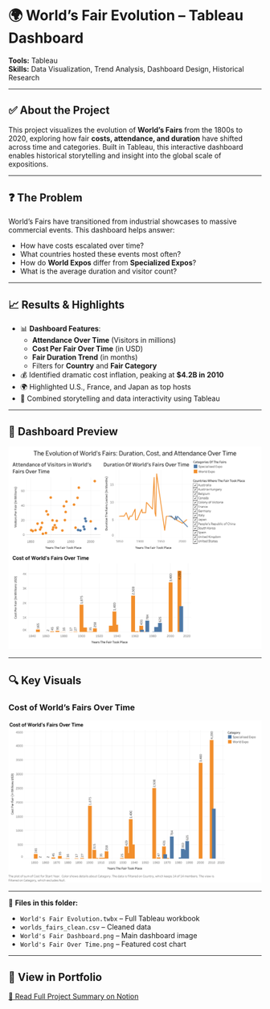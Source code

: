 # 🌍 World’s Fair Evolution – Tableau Dashboard

**Tools:** Tableau  
**Skills:** Data Visualization, Trend Analysis, Dashboard Design, Historical Research

---

## ✅ About the Project  
This project visualizes the evolution of **World’s Fairs** from the 1800s to 2020, exploring how fair **costs, attendance, and duration** have shifted across time and categories. Built in Tableau, this interactive dashboard enables historical storytelling and insight into the global scale of expositions.

---

## ❓ The Problem  
World’s Fairs have transitioned from industrial showcases to massive commercial events. This dashboard helps answer:
- How have costs escalated over time?
- What countries hosted these events most often?
- How do **World Expos** differ from **Specialized Expos**?
- What is the average duration and visitor count?

---

## 📈 Results & Highlights

- 📊 **Dashboard Features**:
  - **Attendance Over Time** (Visitors in millions)
  - **Cost Per Fair Over Time** (in USD)
  - **Fair Duration Trend** (in months)
  - Filters for **Country** and **Fair Category**
- 💰 Identified dramatic cost inflation, peaking at **$4.2B in 2010**
- 🌍 Highlighted U.S., France, and Japan as top hosts
- 🧩 Combined storytelling and data interactivity using Tableau

---

## 📸 Dashboard Preview

![World’s Fair Dashboard](World's%20Fair%20Dashboard.png)

---

## 🔍 Key Visuals

### Cost of World’s Fairs Over Time  
![Cost Graph](World's%20Fair%20Over%20Time.png)

---

📎 **Files in this folder:**  
- `World's Fair Evolution.twbx` – Full Tableau workbook  
- `worlds_fairs_clean.csv` – Cleaned data  
- `World's Fair Dashboard.png` – Main dashboard image  
- `World's Fair Over Time.png` – Featured cost chart

---

## 🔗 View in Portfolio  
[📁 Read Full Project Summary on Notion](https://transparent-rook-33b.notion.site/Hey-I-m-Shreeya-Sampat-1c1c4f21290c80a7a02ef878ea11233c?p=1c4c4f21290c80cabc46cb74442eccd5&pm=c)
